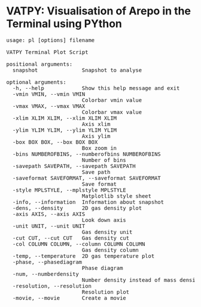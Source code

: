 # VATPY: Visualisation of Arepo in the Terminal using PYthon
<pre>
usage: pl [options] filename

VATPY Terminal Plot Script

positional arguments:
  snapshot              Snapshot to analyse

optional arguments:
  -h, --help            Show this help message and exit
  -vmin VMIN, --vmin VMIN
                        Colorbar vmin value
  -vmax VMAX, --vmax VMAX
                        Colorbar vmax value
  -xlim XLIM XLIM, --xlim XLIM XLIM
                        Axis xlim
  -ylim YLIM YLIM, --ylim YLIM YLIM
                        Axis ylim
  -box BOX BOX, --box BOX BOX
                        Box zoom in
  -bins NUMBEROFBINS, --numberofbins NUMBEROFBINS
                        Number of bins
  -savepath SAVEPATH, --savepath SAVEPATH
                        Save path
  -saveformat SAVEFORMAT, --saveformat SAVEFORMAT
                        Save format
  -style MPLSTYLE, --mplstyle MPLSTYLE
                        Matplotlib style sheet
  -info, --information  Information about snapshot
  -dens, --density      2D gas density plot
  -axis AXIS, --axis AXIS
                        Look down axis
  -unit UNIT, --unit UNIT
                        Gas density unit
  -cut CUT, --cut CUT   Gas density cut
  -col COLUMN COLUMN, --column COLUMN COLUMN
                        Gas density column
  -temp, --temperature  2D gas temperature plot
  -phase, --phasediagram
                        Phase diagram
  -num, --numberdensity
                        Number density instead of mass density
  -resolution, --resolution
                        Resolution plot
  -movie, --movie       Create a movie
</pre>



